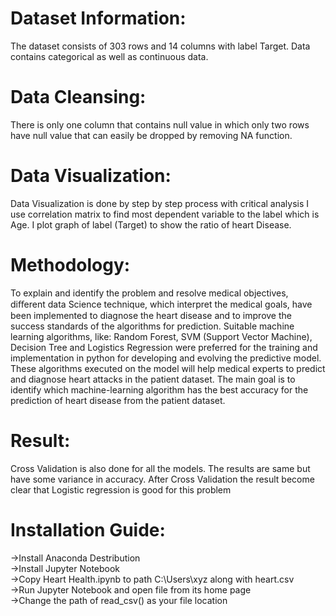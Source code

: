 # Dataset Information:
The dataset consists of 303 rows and 14 columns with label Target. Data contains categorical as well as continuous data.
# Data Cleansing: 
There is only one column that contains null value in which only two rows have null value that can easily be dropped by removing NA function.
# Data Visualization:
Data Visualization is done by step by step process with critical analysis I use correlation matrix to find most dependent variable to the label which is Age. I plot graph of label (Target) to show the ratio of heart Disease.
# Methodology: 
To explain and identify the problem and resolve medical objectives, diﬀerent data Science technique, which interpret the medical goals, have been implemented to diagnose the heart disease and to improve the success standards of the algorithms for prediction. Suitable machine learning algorithms, like: Random Forest, SVM (Support Vector Machine), Decision Tree and Logistics Regression were preferred for the training and implementation in python for developing and evolving the predictive model. These algorithms executed on the model will help medical experts to predict and diagnose heart attacks in the patient dataset. The main goal is to identify which machine-learning algorithm has the best accuracy for the prediction of heart disease from the patient dataset.
# Result:
Cross Validation is also done for all the models. The results are same but have some variance in accuracy. After Cross Validation the result become clear that Logistic regression is good for this problem

# Installation Guide:
->Install Anaconda Destribution <br>
->Install Jupyter Notebook <br>
->Copy Heart Health.ipynb to path C:\Users\xyz along with heart.csv <br>
->Run Jupyter Notebook and open file from its home page <br>
->Change the path of read_csv() as your file location <br>
